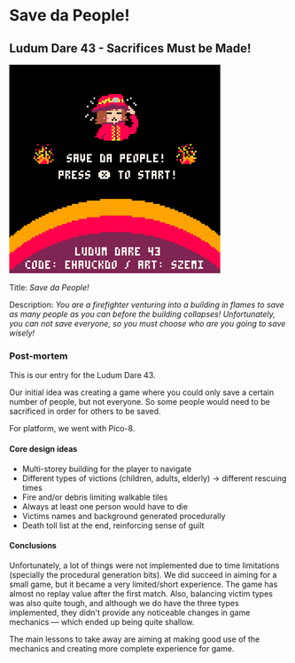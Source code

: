 # Save da People! 

## Ludum Dare 43 - Sacrifices Must be Made!

![alt text](https://github.com/ehauckdo/ludumdare43/blob/master/label/label.gif "Cartridge label")

Title: *Save da People!*

Description:
*You are a firefighter venturing into a building in flames to save as many people as you can before the building collapses! Unfortunately, you can not save everyone, so you must choose who are you going to save wisely!*

### Post-mortem

This is our entry for the Ludum Dare 43. 

Our initial idea was creating a game where you could only save a certain number of people, but not everyone. So some people would need to be sacrificed in order for others to be saved. 

For platform, we went with Pico-8.

#### Core design ideas

* Multi-storey building for the player to navigate
* Different types of victions (children, adults, elderly) → different rescuing times
* Fire and/or debris limiting walkable tiles
* Always at least one person would have to die
* Victims names and background generated procedurally
* Death toll list at the end, reinforcing sense of guilt

#### Conclusions

Unfortunately, a lot of things were not implemented due to time limitations (specially the procedural generation bits). We did succeed in aiming for a small game, but it became a very limited/short experience. The game has almost no replay value after the first match. Also, balancing victim types was also quite tough, and although we do have the three types implemented, they didn't provide any noticeable changes in game mechanics — which ended up being quite shallow.

The main lessons to take away are aiming at making good use of the mechanics and creating more complete experience for game.





